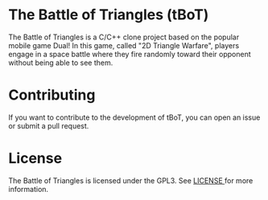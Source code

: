 # The Battle of Triangles (tBoT)

The Battle of Triangles is a C/C++ clone project based on the popular mobile game Dual! In this game, called "2D Triangle Warfare", players engage in a space battle where they fire randomly toward their opponent without being able to see them.

# Contributing

If you want to contribute to the development of tBoT, you can open an issue or submit a pull request.

# License

The Battle of Triangles is licensed under the GPL3. See <a href="https://github.com/baygin/The-Battle-of-Triangles/blob/master/LICENSE" target="blank"> LICENSE </a> for more information.